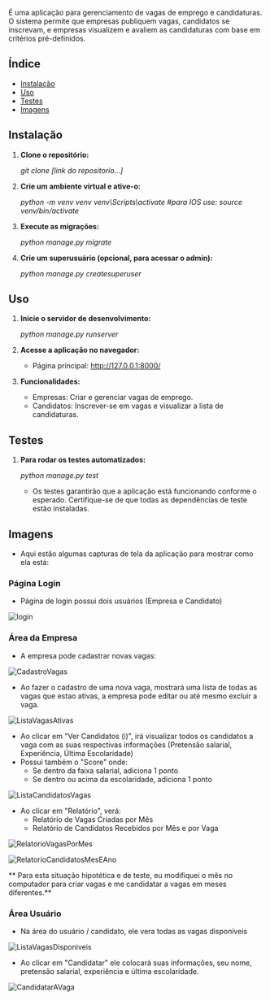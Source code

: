 É uma aplicação para gerenciamento de vagas de emprego e candidaturas. O sistema permite que empresas publiquem vagas, candidatos se inscrevam, e empresas visualizem e avaliem as candidaturas com base em critérios pré-definidos.

## Índice

- [Instalação](#instalação)
- [Uso](#uso)
- [Testes](#testes)
- [Imagens](#Imagens)


## Instalação

1. **Clone o repositório:**

   *git clone [link do repositorio...]*

2. **Crie um ambiente virtual e ative-o:**

   *python -m venv venv*
   *venv\Scripts\activate  #para IOS use: source venv/bin/activate*

3. **Execute as migrações:**
   
   *python manage.py migrate*

4. **Crie um superusuário (opcional, para acessar o admin):**

   *python manage.py createsuperuser*

## Uso

1. **Inicie o servidor de desenvolvimento:**

   *python manage.py runserver*

2. **Acesse a aplicação no navegador:**

   * Página principal: http://127.0.0.1:8000/

3. **Funcionalidades:**

   * Empresas: Criar e gerenciar vagas de emprego.
   * Candidatos: Inscrever-se em vagas e visualizar a lista de candidaturas.

## Testes

1. **Para rodar os testes automatizados:**

   *python manage.py test*

   * Os testes garantirão que a aplicação está funcionando conforme o esperado. Certifique-se de que todas as dependências de teste estão instaladas.



## Imagens

   * Aqui estão algumas capturas de tela da aplicação para mostrar como ela está:

### Página Login 

  * Página de login possui dois usuários (Empresa e Candidato)

![login](https://github.com/user-attachments/assets/59ae4d87-f1a2-44f2-b358-1f866a38bee8)

### Área da Empresa

  * A empresa pode cadastrar novas vagas:
    
![CadastroVagas](https://github.com/user-attachments/assets/e3862699-2020-4997-a7b1-16d07eee9af4)

  * Ao fazer o cadastro de uma nova vaga, mostrará uma lista de todas as vagas que estao ativas, a empresa pode editar ou até mesmo excluir a vaga.
    
![ListaVagasAtivas](https://github.com/user-attachments/assets/ff158090-dbe5-4236-882c-5e8294470316)

  * Ao clicar em "Ver Candidatos (i)", irá visualizar todos os candidatos a vaga com as suas respectivas informações (Pretensão salarial, Experiência, Última Escolaridade)
  * Possui também o "Score" onde:
    * Se dentro da faixa salarial, adiciona 1 ponto
    * Se dentro ou acima da escolaridade, adiciona 1 ponto
      
![ListaCandidatosVagas](https://github.com/user-attachments/assets/5ac34fcb-7349-4d65-bf64-f378f72ce4cb)

  * Ao clicar em "Relatório", verá:
    * Relatório de Vagas Criadas por Mês
    * Relatório de Candidatos Recebidos por Mês e por Vaga

![RelatorioVagasPorMes](https://github.com/user-attachments/assets/f9c84952-6d89-4945-85a6-56c0f08f5251)

![RelatorioCandidatosMesEAno](https://github.com/user-attachments/assets/57c9edbe-87c2-4061-bc46-8d9ac5ca3d66)

** Para esta situação hipotética e de teste, eu modifiquei o mês no computador para criar vagas e me candidatar a vagas em meses diferentes.**

### Área Usuário

  * Na área do usuário / candidato, ele vera todas as vagas disponíveis

![ListaVagasDisponiveis](https://github.com/user-attachments/assets/20015243-5105-49b2-96df-32eb6f143951)

  * Ao clicar em "Candidatar" ele colocará suas informações, seu nome, pretensão salarial, experiência e última escolaridade.

![CandidatarAVaga](https://github.com/user-attachments/assets/c873dd43-1954-4909-9f00-39fd2e1658ac)

